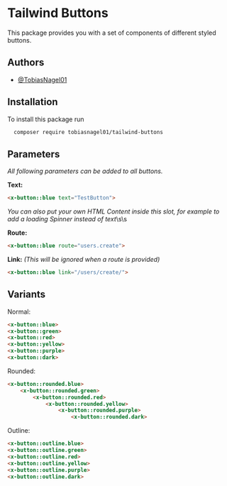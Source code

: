 
# Tailwind Buttons

This package provides you with a set of components of different styled buttons.


## Authors

- [@TobiasNagel01](https://github.com/TobiasNagel01)
## Installation

To install this package run

```bash
  composer require tobiasnagel01/tailwind-buttons
```


## Parameters

*All following parameters can be added to all buttons.*

**Text:**
```html
<x-button::blue text="TestButton">
```
*You can also put your own HTML Content inside this slot, for example to add a loading Spinner instead of text*\s\s

**Route:**
```html
<x-button::blue route="users.create">
```

**Link:** *(This will be ignored when a route is provided)*
```html
<x-button::blue link="/users/create/">
```
## Variants

Normal:
```html
<x-button::blue>
<x-button::green>
<x-button::red>
<x-button::yellow>
<x-button::purple>
<x-button::dark>
```

Rounded:
```html
<x-button::rounded.blue>
    <x-button::rounded.green>
        <x-button::rounded.red>
            <x-button::rounded.yellow>
                <x-button::rounded.purple>
                    <x-button::rounded.dark>
```

Outline:
```html
<x-button::outline.blue>
<x-button::outline.green>
<x-button::outline.red>
<x-button::outline.yellow>
<x-button::outline.purple>
<x-button::outline.dark>
```

